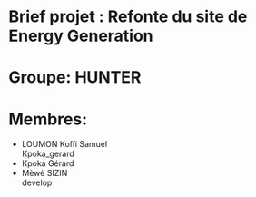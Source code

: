#  Brief projet : Refonte du site de Energy Generation
# Groupe: HUNTER
# Membres:
<ul>
<li>LOUMON Koffi Samuel </li>
 Kpoka_gerard
<li>Kpoka Gérard</li>
<li>Mèwè SIZIN </li>
 develop
</ul>
